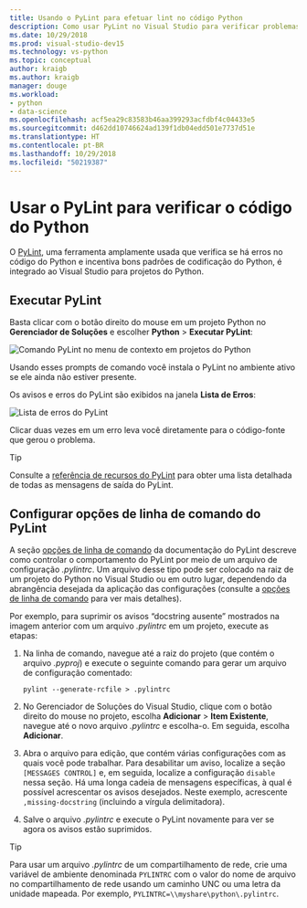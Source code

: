```yaml
---
title: Usando o PyLint para efetuar lint no código Python
description: Como usar PyLint no Visual Studio para verificar problemas no código do Python.
ms.date: 10/29/2018
ms.prod: visual-studio-dev15
ms.technology: vs-python
ms.topic: conceptual
author: kraigb
ms.author: kraigb
manager: douge
ms.workload:
- python
- data-science
ms.openlocfilehash: acf5ea29c83583b46aa399293acfdbf4c04433e5
ms.sourcegitcommit: d462dd10746624ad139f1db04edd501e7737d51e
ms.translationtype: HT
ms.contentlocale: pt-BR
ms.lasthandoff: 10/29/2018
ms.locfileid: "50219387"
---
```

# <a name="use-pylint-to-check-python-code"></a>Usar o PyLint para verificar o código do Python

O [PyLint](https://www.pylint.org/), uma ferramenta amplamente usada que verifica se há erros no código do Python e incentiva bons padrões de codificação do Python, é integrado ao Visual Studio para projetos do Python.

## <a name="run-pylint"></a>Executar PyLint

Basta clicar com o botão direito do mouse em um projeto Python no **Gerenciador de Soluções** e escolher **Python** > **Executar PyLint**:

![Comando PyLint no menu de contexto em projetos do Python](media/code-pylint-command.png)

Usando esses prompts de comando você instala o PyLint no ambiente ativo se ele ainda não estiver presente.

Os avisos e erros do PyLint são exibidos na janela **Lista de Erros**:

![Lista de erros do PyLint](media/code-pylint-error-list.png)

Clicar duas vezes em um erro leva você diretamente para o código-fonte que gerou o problema.

> [!Tip]
> Consulte a [referência de recursos do PyLint](https://pylint.readthedocs.io/en/latest/technical_reference/features.html) para obter uma lista detalhada de todas as mensagens de saída do PyLint.

## <a name="set-pylint-command-line-options"></a>Configurar opções de linha de comando do PyLint

A seção [opções de linha de comando](https://pylint.readthedocs.io/en/latest/user_guide/run.html#command-line-options) da documentação do PyLint descreve como controlar o comportamento do PyLint por meio de um arquivo de configuração *.pylintrc*. Um arquivo desse tipo pode ser colocado na raiz de um projeto do Python no Visual Studio ou em outro lugar, dependendo da abrangência desejada da aplicação das configurações (consulte a [opções de linha de comando](https://pylint.readthedocs.io/en/latest/user_guide/run.html#command-line-options) para ver mais detalhes).

Por exemplo, para suprimir os avisos “docstring ausente” mostrados na imagem anterior com um arquivo *.pylintrc* em um projeto, execute as etapas:

1. Na linha de comando, navegue até a raiz do projeto (que contém o arquivo *.pyproj*) e execute o seguinte comando para gerar um arquivo de configuração comentado:

   ```command
   pylint --generate-rcfile > .pylintrc
   ```

1. No Gerenciador de Soluções do Visual Studio, clique com o botão direito do mouse no projeto, escolha **Adicionar** > **Item Existente**, navegue até o novo arquivo *.pylintrc* e escolha-o. Em seguida, escolha **Adicionar**.

1. Abra o arquivo para edição, que contém várias configurações com as quais você pode trabalhar. Para desabilitar um aviso, localize a seção `[MESSAGES CONTROL]` e, em seguida, localize a configuração `disable` nessa seção. Há uma longa cadeia de mensagens específicas, à qual é possível acrescentar os avisos desejados. Neste exemplo, acrescente `,missing-docstring` (incluindo a vírgula delimitadora).

1. Salve o arquivo *.pylintrc* e execute o PyLint novamente para ver se agora os avisos estão suprimidos.

> [!Tip]
> Para usar um arquivo *.pylintrc* de um compartilhamento de rede, crie uma variável de ambiente denominada `PYLINTRC` com o valor do nome de arquivo no compartilhamento de rede usando um caminho UNC ou uma letra da unidade mapeada. Por exemplo, `PYLINTRC=\\myshare\python\.pylintrc`.
